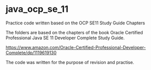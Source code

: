 # java_ocp_se_11
Practice code written based on the OCP SE11 Study Guide Chapters

The folders are based on the chapters of the book Oracle Certified Professional Java SE 11 Developer Complete Study Guide.

https://www.amazon.com/Oracle-Certified-Professional-Developer-Complete/dp/1119619130

The code was written for the purpose of revision and practise.
